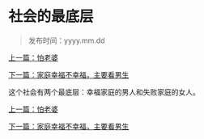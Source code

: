# 社会的最底层
>
> 发布时间：yyyy.mm.dd

[上一篇：怕老婆](/marriage/article9)

[下一篇：家庭幸福不幸福，主要看男生](/marriage/article11)

这个社会有两个最底层：幸福家庭的男人和失败家庭的女人。

[上一篇：怕老婆](/marriage/article9)

[下一篇：家庭幸福不幸福，主要看男生](/marriage/article11)